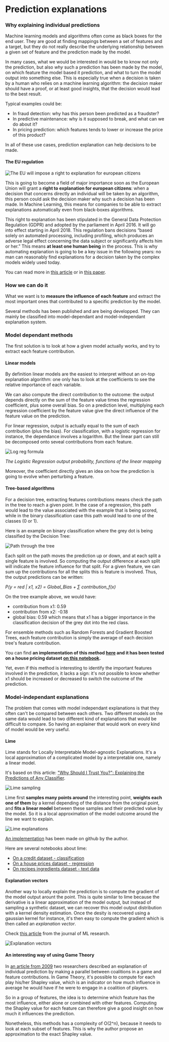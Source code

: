# Prediction explanations

### Why explaining individual predictions

Machine learning models and algorithms often come as black boxes for the end
user. They are good at finding mappings between a set of features and a target,
but they do not really describe the underlying relationship between a given set
of feature and the prediction made by the model.

In many cases, what we would be interested in would be to know not only the
prediction, but also *why* such a prediction has been made by the model, on which
feature the model based it prediction, and what to turn the model output into
something else. This is especially true when a decision is taken by a human who
relies on a machine learning algorithm: the decision maker should have a proof,
or at least good insights, that the decision would lead to the best result.

Typical examples could be:

- In fraud detection: why has this person been predicted as a fraudster?
- In predictive maintenance: why is it supposed to break, and what can we do about it?
- In pricing prediction: which features tends to lower or increase the price of this product?

In all of these use cases, prediction explanation can help decisions to be made.

#### The EU regulation

![The EU will impose a right to explanation for european citizens](img/eu-flag.jpg)

This is going to become a field of major importance soon as the European Union
will grant a **right to explanation for european citizens**: when a decision that concerns
directly an individual will be taken by an algorithm, this person could ask the
decision maker why such a decision has been made. In Machine Learning, this
means for companies to be able to extract explanations automatically even from
black-boxes algorithms.

This right to explanation has been stipulated in the General Data Protection
Regulation (GDPR) and adopted by the parliament in April 2016. It will go into
effect starting in April 2018. This regulation bans decisions “based solely on
automated processing, including profiling, which produces an adverse legal
effect concerning the data subject or significantly affects him or her.” This
means **at least one human being** in the process. This is why automating
explanation is going to be a key issue in the following years: no man can
reasonably find explanations for a decision taken by the complex models widely
used today.

You can read more in [this article](http://fusion.net/story/321178/european-union-right-to-algorithmic-explanation/)
or in [this paper](https://arxiv.org/pdf/1606.08813v3.pdf).

### How we can do it

What we want is to **measure the influence of each feature** and extract the most
important ones that contributed to a specific prediction by the model.

Several methods has been published and are being developped. They can mainly be
classified into model-dependant and model-independant explanation system.

### Model dependant methods

The first solution is to look at how a given model actually works, and try to
extract each feature contribution.

#### Linear models

By definition linear models are the easiest to interpret without an on-top
explanation algorithm: one only has to look at the coefficients to see the
relative importance of each variable.

We can also compute the direct contribution to the outcome: the output depends
directly on the sum of the feature value times the regression coefficient, plus
some overall bias. So on a prediction level, multiplying each regression
coefficient by the feature value give the direct influence of the feature value
on the prediction.

For linear regression, output is actually equal to the sum of each contribution (plus the bias). For classification, with a logistic regression for instance, the dependance involves a logarithm. But the linear part can still be decomposed onto seveal contributions from each feature. 

![Log reg formula](img/logreg.png)

*The Logistic Regression output probability, functions of the linear mapping*

Moreover, the coefficient directly gives an idea on how the prediction is going
to evolve when perturbing a feature.

#### Tree-based algorithms

For a decision tree, extracting features contributions means check the path in
the tree to reach a given point. In the case of a regression, this path would
lead to the value associated with the example that is being scored, while in
the binary classification case this path would lead to one of the classes (0 or
1).

Here is an example on binary classification where the grey dot is being
classified by the Decision Tree:

![Path through the tree](img/tree1.png)

Each split on the path moves the prediction up or down, and at each split a
single feature is involved. So computing the output difference at each split
will indicate the feature influence for that split. For a given feature, we can
sum up the contributions for all the splits this is feature is involved. Thus,
the output predictions can be written:

*P(y = red | x1, x2) = Global_Bias + ∑ contribution_f(x)*

On the tree example above, we would have:
- contribution from x1: 0.59
- contribution from x2: -0.18
- global bias: 0.59
which means that x1 has a bigger importance in the classification decision of
the grey dot into the red class.

For ensemble methods such as Random Forests and Gradient Boosted Trees, each
feature contribution is simply the average of each decision tree's feature
contribution.

You can find **an implementation of this method
[here](https://github.com/andosa/treeinterpreter) and it has been tested on a
house pricing dataset [on this notebook](treeinterpreter.ipynb).**

Yet, even if this method is interesting to identify the important features
involved in the prediction, it lacks a sign: it's not possible to know whether
x1 should be increased or decreased to switch the outcome of the prediction.

### Model-independant explanations

The problem that comes with model independant explanations is that they often
can't be compared between each others. Two different models on the same data
would lead to two different kind of explanations that would be difficult to
compare. So having an explainer that would work on every kind of model would be
very useful.

#### Lime

Lime stands for Locally Interpretable Model-agnostic Explanations. It's a local
approximation of a complicated model by a interpretable one, namely a linear
model.

It's based on this article: ["Why Should I Trust You?": Explaining the
Predictions of Any Classifier](https://arxiv.org/abs/1602.04938).

![Lime sampling](img/lime_sampling.png)

Lime first **samples many points around** the interesting point, **weights each one of
them** by a kernel depending of the distance from the original point, and
**fits a linear model** between these samples and their predicted value by the
model. So it is a local approximation of the model outcome around the line we
want to explain.

![Lime explanations](img/lime.png)

[An implementation](http://github.com/marcotcr/lime) has been made on github by
the author.

Here are several notebooks about lime:

- [On a credit dataset - classification](german_credit.ipynb)
- [On a house prices dataset - regression](houses.ipynb) 
- [On recipes ingredients dataset - text data](whatscooking.ipynb)

#### Explanation vectors

Another way to locally explain the prediction is to compute the gradient of the
model output arount the point. This is quite similar to lime because the
derivative is a linear approximation of the model output, but instead of
sampling a synthetic dataset, we can recover this model output distribution
with a kernel density estimation. Once the desity is recovered using a gaussian
kernel for instance, it's then easy to compute the gradient which is then
called an *explanation vector*.

Check [this article](http://www.jmlr.org/papers/volume11/baehrens10a/baehrens10a.pdf)
from the journal of ML research.

![Explanation vectors](img/explanation_vectors.png)

#### An interesting way of using Game Theory

In [an article from 2009](http://lkm.fri.uni-lj.si/xaigor/slo/pedagosko/dr-ui/JMLR-Strumbelj-Kononenko.pdf)
two researchers described an explanation of individual prediction by making a
parallel between coalitions in a game and feature contributions. In Game
Theory, it's possible to compute for each play his/her Shapley value, which is
an indicator on how much influence in average he would have if he were to
engage in a coalition of players.

So in a group of features, the idea is to determine which feature has the most
influence, either alone or combined with other features. Computing the Shapley
value for each feature can therefore give a good insight on how much it
influences the prediction.

Nonetheless, this methods has a complexity of O(2^n), because it needs to look
at each subset of features. This is why the author propose an approximation to
the exact Shapley value.


